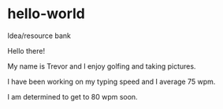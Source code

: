 # hello-world
Idea/resource bank

Hello there!

My name is Trevor and I enjoy golfing and taking pictures.

I have been working on my typing speed and I average 75 wpm. 

I am determined to get to 80 wpm soon.
